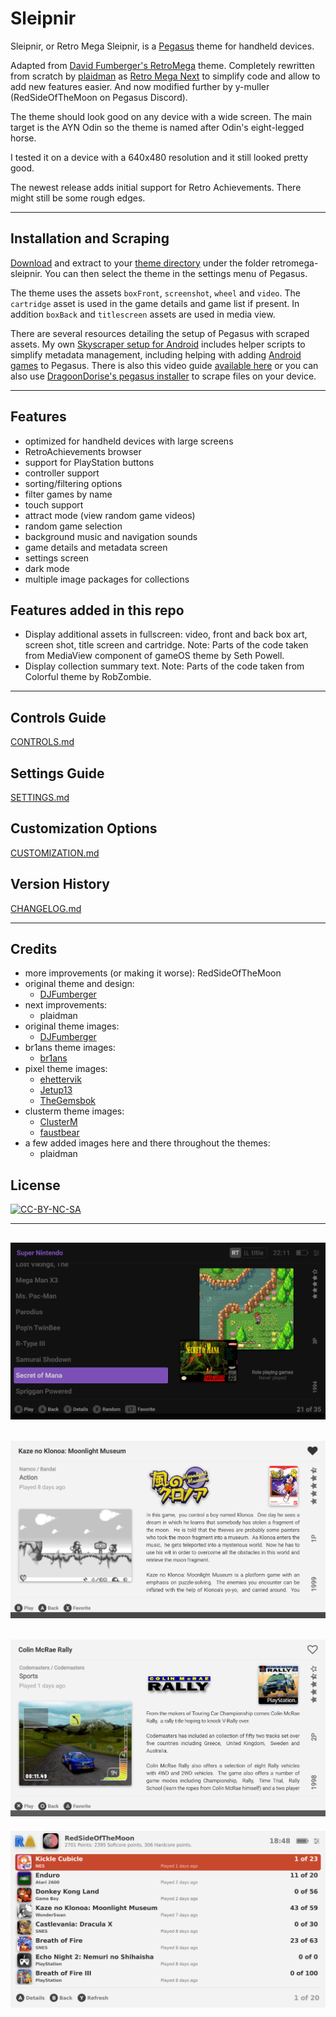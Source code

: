 # Sleipnir

Sleipnir, or Retro Mega Sleipnir, is a [Pegasus](https://pegasus-frontend.org) theme for handheld devices.

Adapted from [David Fumberger's RetroMega](https://github.com/djfumberger/retromega) theme. Completely rewritten from scratch by [plaidman](https://github.com/plaidman) as [Retro Mega Next](https://github.com/plaidman/retromega-next) to simplify code and allow to add new features easier. And now modified further by y-muller (RedSideOfTheMoon on Pegasus Discord).

The theme should look good on any device with a wide screen. The main target is the AYN Odin so the theme is named after Odin's eight-legged horse.

I tested it on a device with a 640x480 resolution and it still looked pretty good.

The newest release adds initial support for Retro Achievements. There might still be some rough edges.

---

## Installation and Scraping
[Download](https://github.com/y-muller/retromega-sleipnir) and extract to your [theme directory](http://pegasus-frontend.org/docs/user-guide/installing-themes) under the folder retromega-sleipnir. You can then select the theme in the settings menu of Pegasus.

The theme uses the assets `boxFront`, `screenshot`, `wheel` and `video`. The `cartridge` asset is used in the game details and game list if present. In addition `boxBack` and `titlescreen` assets are used in media view.

There are several resources detailing the setup of Pegasus with scraped assets. My own [Skyscraper setup for Android](https://github.com/y-muller/pegasus-android-helpers) includes helper scripts to simplify metadata management, including helping with adding [Android games](https://github.com/y-muller/pegasus-android-helpers/blob/main/ANDROID_APPS.md) to Pegasus.
There is also this video guide [available here](https://www.youtube.com/watch?v=fGWve7YYwGQ) or you can also use [DragoonDorise's pegasus installer](https://www.pegasus-installer.com/) to scrape files on your device.

---

## Features
- optimized for handheld devices with large screens
- RetroAchievements browser
- support for PlayStation buttons
- controller support
- sorting/filtering options
- filter games by name
- touch support
- attract mode (view random game videos)
- random game selection
- background music and navigation sounds
- game details and metadata screen
- settings screen
- dark mode
- multiple image packages for collections

## Features added in this repo
- Display additional assets in fullscreen: video, front and back box art, screen shot, title screen and cartridge. Note: Parts of the code taken from MediaView component of gameOS theme by Seth Powell.
- Display collection summary text. Note: Parts of the code taken from Colorful theme by RobZombie. 

---

## Controls Guide
[CONTROLS.md](CONTROLS.md)

## Settings Guide
[SETTINGS.md](SETTINGS.md)

## Customization Options
[CUSTOMIZATION.md](CUSTOMIZATION.md)

## Version History
[CHANGELOG.md](CHANGELOG.md)

---

## Credits
- more improvements (or making it worse): RedSideOfTheMoon
- original theme and design:
    - [DJFumberger](https://github.com/djfumberger/retromega)
- next improvements:
    - plaidman
- original theme images:
    - [DJFumberger](https://github.com/djfumberger/retromega)
- br1ans theme images:
    - [br1ans](https://www.reddit.com/r/miniSNESmods/comments/av5i33/more_folders_by_request/)
- pixel theme images:
    - [ehettervik](https://github.com/ehettervik/es-theme-pixel)
    - [Jetup13](https://github.com/jetup13/es-theme-pixel)
    - [TheGemsbok](https://github.com/TheGemsbok/es-theme-pixel)
- clusterm theme images:
    - [ClusterM](https://github.com/ClusterM/hakchi2/tree/master/folder_images)
    - [faustbear](https://www.reddit.com/r/miniSNESmods/comments/995ylx/additional_pixel_art_icon_pack_22/)
- a few added images here and there throughout the themes:
    - plaidman

## License
[![CC-BY-NC-SA](https://i.creativecommons.org/l/by-nc-sa/4.0/88x31.png)](http://creativecommons.org/licenses/by-nc-sa/4.0/)

---
![game list dark](.meta/screenshots/GameListDarkTheme.png)
---
![game details](.meta/screenshots/GameDetails.png)
---
![game details PS](.meta/screenshots/GameDetailsPlayStationButtons.png)
---
![cheevos](.meta/screenshots/AchievementsBrowser.png)

